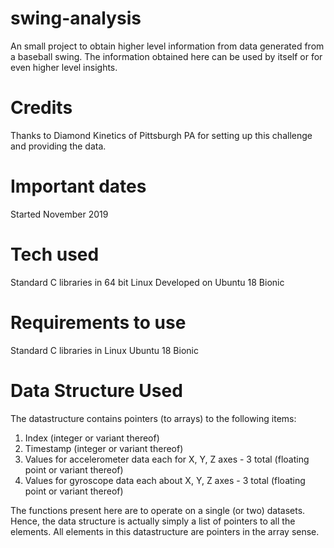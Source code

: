 # swing-analysis
An small project to obtain higher level information from data generated from a baseball swing. The information obtained here can be used by itself or for even higher level insights.

# Credits
Thanks to Diamond Kinetics of Pittsburgh PA for setting up this challenge and providing the data.

# Important dates
Started November 2019

# Tech used
Standard C libraries in 64 bit Linux
Developed on Ubuntu 18 Bionic

# Requirements to use
Standard C libraries in Linux
Ubuntu 18 Bionic

# Data Structure Used
The datastructure contains pointers (to arrays) to the following items:
1. Index
(integer or variant thereof)
2. Timestamp
(integer or variant thereof)
3. Values for accelerometer data each for X, Y, Z axes - 3 total
(floating point or variant thereof)
4. Values for gyroscope data each about X, Y, Z axes - 3 total
(floating point or variant thereof)

The functions present here are to operate on a single (or two) datasets. Hence, the data structure is actually simply a list of pointers to all the elements. All elements in this datastructure are pointers in the array sense.